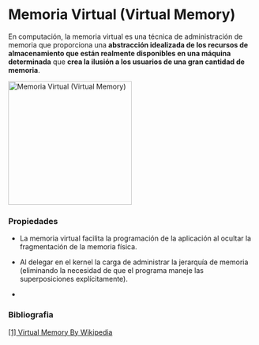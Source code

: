 # Memoria Virtual (Virtual Memory)

En computación, la memoria virtual es una técnica de administración de memoria que proporciona una **abstracción idealizada de los recursos de almacenamiento que están realmente disponibles en una máquina determinada** que **crea la ilusión a los usuarios de una gran cantidad de memoria**.

<img alt="Memoria Virtual (Virtual Memory)" src="https://upload.wikimedia.org/wikipedia/commons/6/6e/Virtual_memory.svg" width="250">

### Propiedades

* La memoria virtual facilita la programación de la aplicación al ocultar la fragmentación de la memoria física.

* Al delegar en el kernel la carga de administrar la jerarquía de memoria (eliminando la necesidad de que el programa maneje las superposiciones explícitamente).

* 

### Bibliografia

[[1] Virtual Memory By Wikipedia](https://en.wikipedia.org/wiki/Virtual_memory)